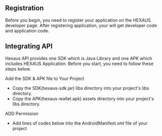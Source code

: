 <h2>Registration</h2>
Before you begin, you need to register your application on the HEXAUS developer page. 
After registering application, your will get developer code and application code.



<h2>Integrating API</h2>
Hexaus API provides one SDK which is Java Library and one APK which includes HEXAUS Application.
Before you start, you need to follow these steps below.

Add the SDK & APK file to Your Project
- Copy the SDK(hexaus-sdk.jar) libs directory into your project's libs directory.
- Copy the APK(hexaus-wallet.apk) assets directory into your project's libs directory.

ADD Permission
- Add lines of codes below into the AndroidManifest.xml file of your project 


  <uses-permission android:name="android.permission.WRITE_EXTERNAL_STORAGE" />
  <uses-permission android:name="android.permission.INTERNET" />
  <uses-permission android:name="android.permission.READ_PHONE_STATE" />
